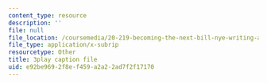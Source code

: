 ```yaml
---
content_type: resource
description: ''
file: null
file_location: /coursemedia/20-219-becoming-the-next-bill-nye-writing-and-hosting-the-educational-show-january-iap-2015/e92be9692f8ef459a2a22ad7f2f17170_kQnA60blp6o.srt
file_type: application/x-subrip
resourcetype: Other
title: 3play caption file
uid: e92be969-2f8e-f459-a2a2-2ad7f2f17170
---
```


